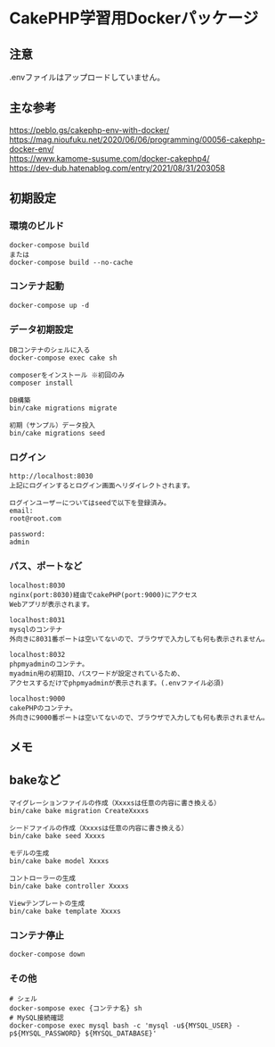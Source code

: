 # CakePHP学習用Dockerパッケージ  

## 注意
.envファイルはアップロードしていません。  

## 主な参考  
https://peblo.gs/cakephp-env-with-docker/  
https://mag.nioufuku.net/2020/06/06/programming/00056-cakephp-docker-env/  
https://www.kamome-susume.com/docker-cakephp4/  
https://dev-dub.hatenablog.com/entry/2021/08/31/203058  

## 初期設定
### 環境のビルド  
```
docker-compose build
または
docker-compose build --no-cache
```

### コンテナ起動  
```
docker-compose up -d
```

### データ初期設定
```
DBコンテナのシェルに入る
docker-compose exec cake sh

composerをインストール ※初回のみ
composer install

DB構築
bin/cake migrations migrate

初期（サンプル）データ投入
bin/cake migrations seed
```

### ログイン
```
http://localhost:8030
上記にログインするとログイン画面へリダイレクトされます。

ログインユーザーについてはseedで以下を登録済み。
email:
root@root.com

password:
admin
```

### パス、ポートなど
```
localhost:8030
nginx(port:8030)経由でcakePHP(port:9000)にアクセス
Webアプリが表示されます。

localhost:8031
mysqlのコンテナ
外向きに8031番ポートは空いてないので、ブラウザで入力しても何も表示されません。

localhost:8032
phpmyadminのコンテナ。
myadmin用の初期ID、パスワードが設定されているため、
アクセスするだけでphpmyadminが表示されます。(.envファイル必須)

localhost:9000
cakePHPのコンテナ。
外向きに9000番ポートは空いてないので、ブラウザで入力しても何も表示されません。
```

## メモ
## bakeなど
```
マイグレーションファイルの作成（Xxxxsは任意の内容に書き換える）
bin/cake bake migration CreateXxxxs

シードファイルの作成（Xxxxsは任意の内容に書き換える）
bin/cake bake seed Xxxxs

モデルの生成
bin/cake bake model Xxxxs

コントローラーの生成
bin/cake bake controller Xxxxs

Viewテンプレートの生成
bin/cake bake template Xxxxs
```

### コンテナ停止  
```
docker-compose down
```

### その他
```
# シェル
docker-sompose exec {コンテナ名} sh
# MySQL接続確認
docker-compose exec mysql bash -c 'mysql -u${MYSQL_USER} -p${MYSQL_PASSWORD} ${MYSQL_DATABASE}'
```
